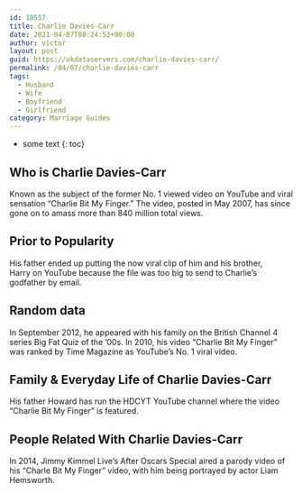 ```yaml
---
id: 10557
title: Charlie Davies-Carr
date: 2021-04-07T08:24:53+00:00
author: victor
layout: post
guid: https://ukdataservers.com/charlie-davies-carr/
permalink: /04/07/charlie-davies-carr
tags:
  - Husband
  - Wife
  - Boyfriend
  - Girlfriend
category: Marriage Guides
---
```


* some text
{: toc}


## Who is Charlie Davies-Carr



Known as the subject of the former No. 1 viewed video on YouTube and viral sensation &#8220;Charlie Bit My Finger.&#8221; The video, posted in May 2007, has since gone on to amass more than 840 million total views.

                
                
                
## Prior to Popularity



His father ended up putting the now viral clip of him and his brother, Harry on YouTube because the file was too big to send to Charlie&#8217;s godfather by email.

                
                
                
## Random data



In September 2012, he appeared with his family on the British Channel 4 series Big Fat Quiz of the &#8217;00s. In 2010, his video &#8220;Charlie Bit My Finger&#8221; was ranked by Time Magazine as YouTube&#8217;s No. 1 viral video.

                
                
                
## Family & Everyday Life of Charlie Davies-Carr



His father Howard has run the HDCYT YouTube channel where the video &#8220;Charlie Bit My Finger&#8221; is featured.

                
                
                
## People Related With Charlie Davies-Carr



In 2014, Jimmy Kimmel Live&#8217;s After Oscars Special aired a parody video of his &#8220;Charle Bit My Finger&#8221; video, with him being portrayed by actor Liam Hemsworth.

                
              
            
          
          
          